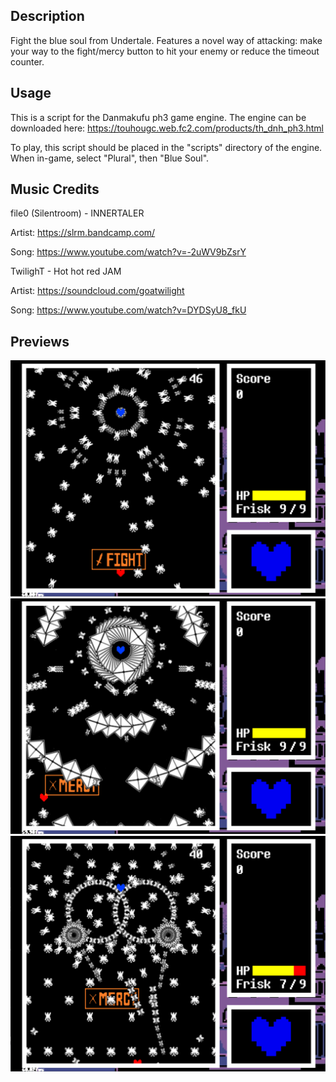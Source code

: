 ## Description

Fight the blue soul from Undertale. Features a novel way of attacking: make your way to the fight/mercy button to hit your enemy or reduce the timeout counter.

## Usage

This is a script for the Danmakufu ph3 game engine. The engine can be downloaded here: https://touhougc.web.fc2.com/products/th_dnh_ph3.html

To play, this script should be placed in the "scripts" directory of the engine. When in-game, select "Plural", then "Blue Soul".

## Music Credits

file0 (Silentroom) - INNERTALER

Artist: https://slrm.bandcamp.com/

Song: https://www.youtube.com/watch?v=-2uWV9bZsrY

TwilighT - Hot hot red JAM

Artist: https://soundcloud.com/goatwilight

Song: https://www.youtube.com/watch?v=DYDSyU8_fkU

## Previews

![Preview 1](https://raw.githubusercontent.com/Earlh21/BlueSoulBoss/main/previews/preview_1.png)
![Preview 2](https://raw.githubusercontent.com/Earlh21/BlueSoulBoss/main/previews/preview_2.png)
![Preview 3](https://raw.githubusercontent.com/Earlh21/BlueSoulBoss/main/previews/preview_3.png)
